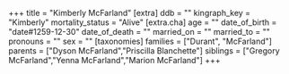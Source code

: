 +++
title = "Kimberly McFarland"
[extra]
ddb = ""
kingraph_key = "Kimberly"
mortality_status = "Alive"
[extra.cha]
age = ""
date_of_birth = "date#1259-12-30"
date_of_death = ""
married_on = ""
married_to = ""
pronouns = ""
sex = ""
[taxonomies]
families = ["Durant", "McFarland"]
parents = ["Dyson McFarland","Priscilla Blanchette"]
siblings = ["Gregory McFarland","Yenna McFarland","Marion McFarland"]
+++

